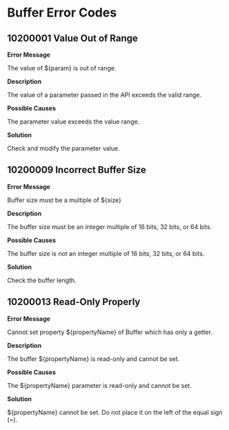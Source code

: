# Buffer Error Codes

## 10200001 Value Out of Range

**Error Message**

The value of ${param} is out of range.

**Description**

The value of a parameter passed in the API exceeds the valid range.

**Possible Causes**

The parameter value exceeds the value range.

**Solution**

Check and modify the parameter value.

## 10200009 Incorrect Buffer Size

**Error Message**

Buffer size must be a multiple of ${size}

**Description**

The buffer size must be an integer multiple of 16 bits, 32 bits, or 64 bits.

**Possible Causes**

The buffer size is not an integer multiple of 16 bits, 32 bits, or 64 bits.

**Solution**

Check the buffer length.

## 10200013 Read-Only Properly

**Error Message**

Cannot set property ${propertyName} of Buffer which has only a getter.

**Description**

The buffer ${propertyName} is read-only and cannot be set.

**Possible Causes**

The ${propertyName} parameter is read-only and cannot be set.

**Solution**

${propertyName} cannot be set. Do not place it on the left of the equal sign (=).
